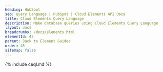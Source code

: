```yaml
---
heading: HubSpot
seo: Query Language | HubSpot | Cloud Elements API Docs
title: Cloud Elements Query Language
description: Make database queries using Cloud Elements Query Language.
layout: docs
breadcrumbs: /docs/elements.html
elementId: 43
parent: Back to Element Guides
order: 45
sitemap: false
---
```


{% include ceql.md %}
